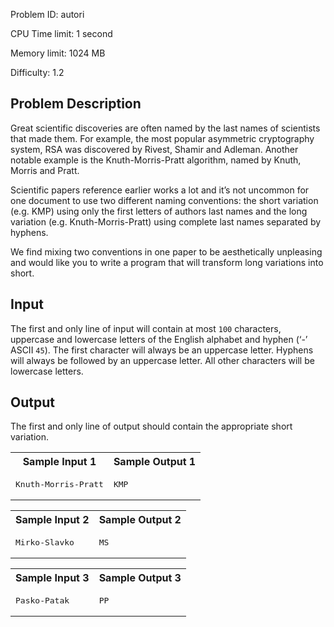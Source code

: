 Problem ID:  autori

CPU Time limit:  1 second

Memory limit:  1024 MB

Difficulty:  1.2

## Problem Description 

Great scientific discoveries are often named by the last
    names of scientists that made them. For example, the most
    popular asymmetric cryptography system, RSA was discovered by
    Rivest, Shamir and Adleman. Another notable example is the
    Knuth-Morris-Pratt algorithm, named by Knuth, Morris and
    Pratt.

Scientific papers reference earlier works a lot and it’s not
    uncommon for one document to use two different naming
    conventions: the short variation (e.g. KMP) using only the
    first letters of authors last names and the long variation
    (e.g. Knuth-Morris-Pratt) using complete last names separated
    by hyphens.

We find mixing two conventions in one paper to be
    aesthetically unpleasing and would like you to write a program
    that will transform long variations into short.

## Input

The first and only line of input will contain at most
    `100` characters,
    uppercase and lowercase letters of the English alphabet and
    hyphen (‘-’ ASCII `45`). The first character will always
    be an uppercase letter. Hyphens will always be followed by an
    uppercase letter. All other characters will be lowercase
    letters.

## Output

The first and only line of output should contain the
    appropriate short variation.


<table class="sample" summary="sample data">
<tr>
<th>Sample Input 1</th>
<th>Sample Output 1</th>
</tr>
<tr>
<td>
<pre>Knuth-Morris-Pratt
</pre>
</td>
<td>
<pre>KMP
</pre>
</td>
</tr>
</table>

<table class="sample" summary="sample data">
<tr>
<th>Sample Input 2</th>
<th>Sample Output 2</th>
</tr>
<tr>
<td>
<pre>Mirko-Slavko
</pre>
</td>
<td>
<pre>MS
</pre>
</td>
</tr>
</table>

<table class="sample" summary="sample data">
<tr>
<th>Sample Input 3</th>
<th>Sample Output 3</th>
</tr>
<tr>
<td>
<pre>Pasko-Patak
</pre>
</td>
<td>
<pre>PP
</pre>
</td>
</tr>
</table>
